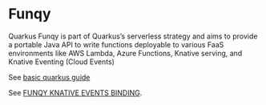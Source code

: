 # Funqy

Quarkus Funqy is part of Quarkus’s serverless strategy and aims to provide a portable Java API to write functions deployable to various FaaS environments like AWS Lambda, Azure Functions, Knative serving, and Knative Eventing (Cloud Events)

See [basic quarkus guide](https://quarkus.io/guides/funqy)

See [FUNQY KNATIVE EVENTS BINDING](https://quarkus.io/guides/funqy-knative-events). 